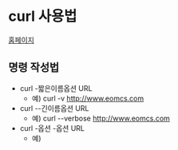 # curl 사용법

[홈페이지](https://curl.se/)

## 명령 작성법

- curl -짧은이름옵션 URL
  - 예) curl -v http://www.eomcs.com
- curl --긴이름옵션 URL
  - 예) curl --verbose http://www.eomcs.com
- curl -옵션 -옵션 URL
  - 예) 
